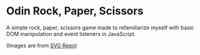 # Odin Rock, Paper, Scissors
A simple rock, paper, scissors game made to refamiliarize myself with basic DOM manipulation and event listeners in JavaScript.

(Images are from [SVG Repo](https://www.svgrepo.com/))